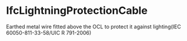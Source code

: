IfcLightningProtectionCable
===========================
Earthed metal wire fitted above the OCL to protect it against lighting(IEC
60050-811-33-58/UIC R 791-2006)


